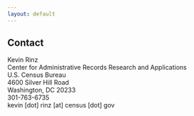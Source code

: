 ```yaml
---
layout: default
---
```


## Contact

Kevin Rinz  
Center for Administrative Records Research and Applications  
U.S. Census Bureau  
4600 Silver Hill Road  
Washington, DC 20233  
301-763-6735  
kevin [dot] rinz [at] census [dot] gov